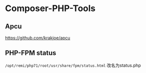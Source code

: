 # Composer-PHP-Tools

## Apcu
https://github.com/krakjoe/apcu
 
## PHP-FPM status

`/opt/remi/php71/root/usr/share/fpm/status.html` 改名为status.php
